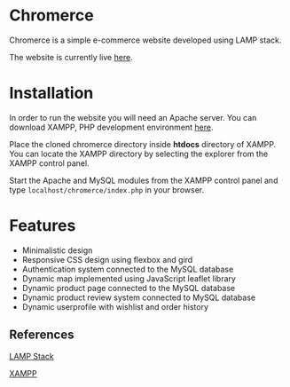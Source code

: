 # Chromerce

Chromerce is a simple e-commerce website developed using LAMP stack.

The website is currently live [here](https://chromerce.great-site.net/).

# Installation

In order to run the website you will need an Apache server. You can download XAMPP, PHP development environment [here](https://www.apachefriends.org/).

Place the cloned chromerce directory inside **htdocs** directory of XAMPP. You can locate the XAMPP directory by selecting the explorer from the XAMPP control panel.

Start the Apache and MySQL modules from the XAMPP control panel and type `localhost/chromerce/index.php` in your browser.

# Features

- Minimalistic design
- Responsive CSS design using flexbox and gird
- Authentication system connected to the MySQL database 
- Dynamic map implemented using JavaScript leaflet library
- Dynamic product page connected to the MySQL database
- Dynamic product review system connected to MySQL database
- Dynamic userprofile with wishlist and order history

## References

[LAMP Stack](https://en.wikipedia.org/wiki/LAMP_(software_bundle))

[XAMPP](https://www.apachefriends.org/)
